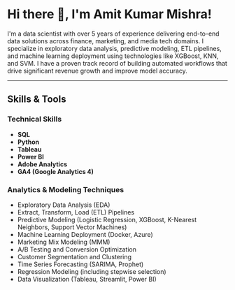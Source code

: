 # Hi there 👋, I'm Amit Kumar Mishra!

I'm a data scientist with over 5 years of experience delivering end-to-end data solutions across finance, marketing, and media tech domains. I specialize in exploratory data analysis, predictive modeling, ETL pipelines, and machine learning deployment using technologies like XGBoost, KNN, and SVM. I have a proven track record of building automated workflows that drive significant revenue growth and improve model accuracy.

---

## Skills & Tools

### Technical Skills
- **SQL**
- **Python**
- **Tableau**
- **Power BI**
- **Adobe Analytics**
- **GA4 (Google Analytics 4)**

### Analytics & Modeling Techniques
- Exploratory Data Analysis (EDA)
- Extract, Transform, Load (ETL) Pipelines
- Predictive Modeling (Logistic Regression, XGBoost, K-Nearest Neighbors, Support Vector Machines)
- Machine Learning Deployment (Docker, Azure)
- Marketing Mix Modeling (MMM)
- A/B Testing and Conversion Optimization
- Customer Segmentation and Clustering
- Time Series Forecasting (SARIMA, Prophet)
- Regression Modeling (including stepwise selection)
- Data Visualization (Tableau, Streamlit, Power BI)
